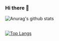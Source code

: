 ### Hi there 👋

![Anurag's github stats](https://github-readme-stats.vercel.app/api?username=urbskali&hide=issues&show_icons=true&count_private=true&theme=radical)<br><br>

[![Top Langs](https://github-readme-stats.vercel.app/api/top-langs/?username=urbskali&exclude_repo=urbskali.github.io,BDS-Beast-Website,joel-photos.fr)](https://github.com/anuraghazra/github-readme-stats)

<!--
**UrbsKali/UrbsKali** is a ✨ _special_ ✨ repository because its `README.md` (this file) appears on your GitHub profile.

Here are some ideas to get you started:

- 🔭 I’m currently working on ...
- 🌱 I’m currently learning ...
- 👯 I’m looking to collaborate on ...
- 🤔 I’m looking for help with ...
- 💬 Ask me about ...
- 📫 How to reach me: ...
- 😄 Pronouns: ...
- ⚡ Fun fact: ...
-->
